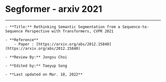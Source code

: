 # Segformer - arxiv 2021

---

```{admonition} Information
- **Title:** Rethinking Semantic Segmentation from a Sequence-to-Sequence Perspective with Transformers, CVPR 2021

- **Reference**
    - Paper : [https://arxiv.org/abs/2012.15840](https://arxiv.org/abs/2012.15840)

- **Review By:** Jongsu Choi

- **Edited by:** Taeyup Song

- **Last updated on Mar. 18, 2022**
```
